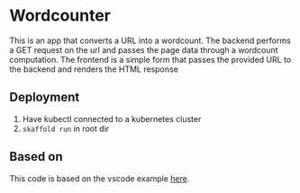 # Wordcounter

This is an app that converts a URL into a wordcount. The backend performs a
GET request on the url and passes the page data through a wordcount
computation. The frontend is a simple form that passes the provided URL to
the backend and renders the HTML response

## Deployment
1. Have kubectl connected to a kubernetes cluster
2. `skaffold run` in root dir

## Based on
This code is based on the vscode example
[here](https://github.com/GoogleCloudPlatform/cloud-code-samples/tree/master/golang/go-guestbook).
